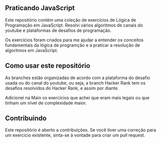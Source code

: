 ## Praticando JavaScript

Este repositório contém uma coleção de exercícios de Lógica de Programação em JavaScript. Resolvi vários algoritmos de canais do youtube e plataformas de desafios de programação.

Os exercícios foram criados para me ajudar a entender os conceitos fundamentais da lógica de programção e a praticar a resolução de algoritmos em JavaScript.

## Como usar este repositório

As branches estão organizadas de acordo com a plataforma do desafio usada ou do canal do youtube, ou seja, a branch Hacker Rank tem os desafios resolvidos do Hacker Rank, e assim por diante.

Adicionei na Main os exercícios que achei que eram mais legais ou que tinham um nível de complexidade maior.

## Contribuindo

Este repositório é aberto a contribuições. Se você tiver uma correção para um exercício existente, sinta-se à vontade para criar um pull request.
